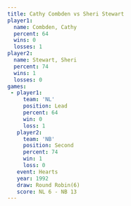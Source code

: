 ```yaml
---
title: Cathy Combden vs Sheri Stewart
player1:              
  name: Combden, Cathy
  percent: 64         
  wins: 0             
  losses: 1           
player2:              
  name: Stewart, Sheri
  percent: 74         
  wins: 1             
  losses: 0           
games:
 - player1:        
     team: 'NL'    
     position: Lead
     percent: 64   
     win: 0        
     loss: 1       
   player2:          
     team: 'NB'      
     position: Second
     percent: 74     
     win: 1          
     loss: 0         
   event: Hearts       
   year: 1992          
   draw: Round Robin(6)
   score: NL 6 - NB 13 
---
```


